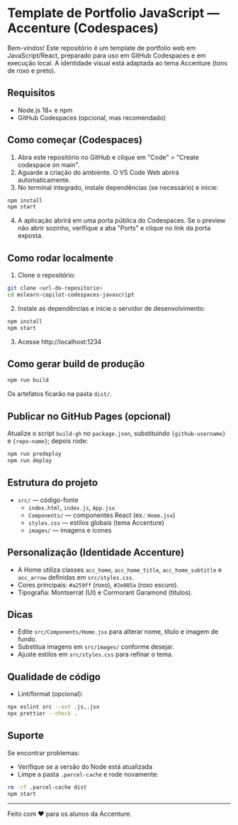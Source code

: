 # Template de Portfolio JavaScript — Accenture (Codespaces)

Bem-vindos! Este repositório é um template de portfolio web em JavaScript/React, preparado para uso em GitHub Codespaces e em execução local. A identidade visual está adaptada ao tema Accenture (tons de roxo e preto).

## Requisitos
- Node.js 18+ e npm
- GitHub Codespaces (opcional, mas recomendado)

## Como começar (Codespaces)
1. Abra este repositório no GitHub e clique em "Code" > "Create codespace on main".
2. Aguarde a criação do ambiente. O VS Code Web abrirá automaticamente.
3. No terminal integrado, instale dependências (se necessário) e inicie:

```bash
npm install
npm start
```

4. A aplicação abrirá em uma porta pública do Codespaces. Se o preview não abrir sozinho, verifique a aba "Ports" e clique no link da porta exposta.

## Como rodar localmente
1. Clone o repositório:
```bash
git clone <url-do-repositorio>
cd mslearn-copilot-codespaces-javascript
```
2. Instale as dependências e inicie o servidor de desenvolvimento:
```bash
npm install
npm start
```
3. Acesse http://localhost:1234

## Como gerar build de produção
```bash
npm run build
```
Os artefatos ficarão na pasta `dist/`.

## Publicar no GitHub Pages (opcional)
Atualize o script `build-gh` no `package.json`, substituindo `{github-username}` e `{repo-name}`; depois rode:
```bash
npm run predeploy
npm run deploy
```

## Estrutura do projeto
- `src/` — código-fonte
  - `index.html`, `index.js`, `App.jsx`
  - `Components/` — componentes React (ex.: `Home.jsx`)
  - `styles.css` — estilos globais (tema Accenture)
  - `images/` — imagens e ícones

## Personalização (Identidade Accenture)
- A Home utiliza classes `acc_home`, `acc_home_title`, `acc_home_subtitle` e `acc_arrow` definidas em `src/styles.css`.
- Cores principais: `#a259ff` (roxo), `#2e085a` (roxo escuro).
- Tipografia: Montserrat (UI) e Cormorant Garamond (títulos).

## Dicas
- Edite `src/Components/Home.jsx` para alterar nome, título e imagem de fundo.
- Substitua imagens em `src/images/` conforme desejar.
- Ajuste estilos em `src/styles.css` para refinar o tema.

## Qualidade de código
- Lint/format (opcional):
```bash
npx eslint src --ext .js,.jsx
npx prettier --check .
```

## Suporte
Se encontrar problemas:
- Verifique se a versão do Node está atualizada
- Limpe a pasta `.parcel-cache` e rode novamente:
```bash
rm -rf .parcel-cache dist
npm start
```

---
Feito com ❤️ para os alunos da Accenture.
